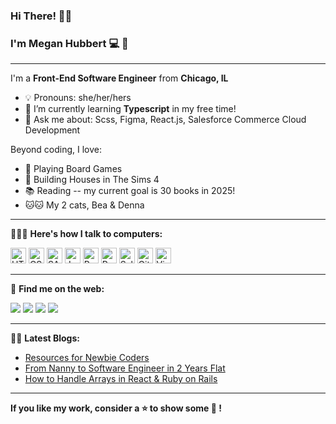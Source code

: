 ### Hi There! 👋🏻
### I'm Megan Hubbert 💻 💫
<hr>

I'm a **Front-End Software Engineer** from **Chicago, IL**

- 💡   Pronouns: she/her/hers
- 🌱   I’m currently learning **Typescript** in my free time!
- 🙋   Ask me about: Scss, Figma, React.js, Salesforce Commerce Cloud Development

Beyond coding, I love:

-  🎲   Playing Board Games 
-  🏡   Building Houses in The Sims 4 
-  📚   Reading -- my current goal is 30 books in 2025!
-  🐱🐱   My 2 cats, Bea & Denna 
<hr>

👩🏼‍💻   **Here's how I talk to computers:**

<p>
<img alt="HTML5" src="https://cdn.jsdelivr.net/gh/devicons/devicon/icons/html5/html5-original.svg" height=25px width=25px/>
<img alt="CSS3" src="https://cdn.jsdelivr.net/gh/devicons/devicon/icons/css3/css3-original.svg" height=25px width=25px/>
<img alt="SASS" src="https://cdn.jsdelivr.net/gh/devicons/devicon/icons/sass/sass-original.svg" height=25px width=25px/>
<img alt="JavaScript" src="https://cdn.jsdelivr.net/gh/devicons/devicon/icons/javascript/javascript-plain.svg" height=25px width=25px/>
<img alt="React.js" src="https://cdn.jsdelivr.net/gh/devicons/devicon/icons/react/react-original.svg" height=25px width=25px/>
<img alt="Redux" src="https://cdn.jsdelivr.net/gh/devicons/devicon@latest/icons/redux/redux-original.svg" height=25px width=25px/>
<img alt="Salesforce" src="https://cdn.jsdelivr.net/gh/devicons/devicon/icons/salesforce/salesforce-original.svg" height=25px width=25px />
<img alt="Git" src="https://cdn.jsdelivr.net/gh/devicons/devicon/icons/git/git-original.svg" height=25px width=25px />
<img alt="Visual Studio Code" src="https://cdn.jsdelivr.net/gh/devicons/devicon/icons/visualstudio/visualstudio-plain.svg"  height=25px width=25px/>
</p>
<hr>

🦋   **Find me on the web:**

<a target="_blank" href="https://meganhubbert.netlify.app/"><img src="https://img.shields.io/badge/Portfolio-9ecfd1?style=for-the-badge&logo=appveyor?logo"></img></a>
<a target="_blank" href="https://www.linkedin.com/in/meganhubbert"><img src="https://img.shields.io/badge/-LinkedIn-0077B5?style=for-the-badge&logo=Linkedin&logoColor=white"></img></a>
<a target="_blank" href="mailto:meghubbert@gmail.com"><img src="https://img.shields.io/badge/-Gmail-D14836?style=for-the-badge&logo=Gmail&logoColor=white"></img></a>
<a target="_blank" href="https://codewithmeg.medium.com"><img src="https://img.shields.io/badge/-Medium-12100E?style=for-the-badge&logo=Medium&logoColor=white"></img></a>

<hr>

✍🏻  **Latest Blogs:**
- [Resources for Newbie Coders](https://medium.com/@codewithmeg/resources-for-newbie-coders-193a5590fad3)
- [From Nanny to Software Engineer in 2 Years Flat](https://medium.com/@codewithmeg/my-journey-from-nanny-to-software-engineer-df70cd94746f)
- [How to Handle Arrays in React & Ruby on Rails](https://medium.com/@codewithmeg/how-to-handle-arrays-in-react-ruby-on-rails-43f4cf1f974b)
<hr>

**If you like my work, consider a ⭐️  to show some 💖  !**
